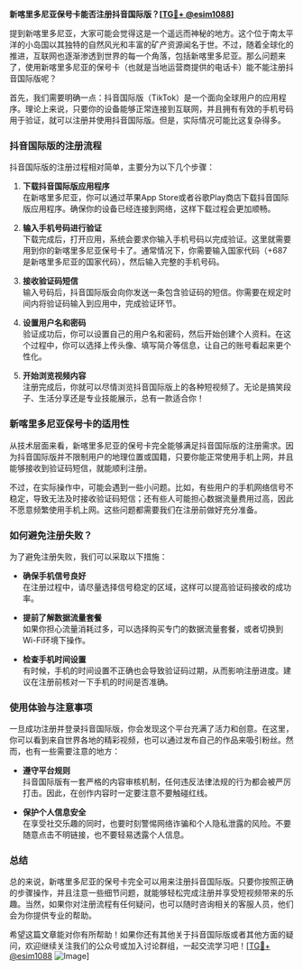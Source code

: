 **新喀里多尼亚保号卡能否注册抖音国际版？[[TG💪+ @esim1088](https://t.me/s/esim1088)]**

提到新喀里多尼亚，大家可能会觉得这是一个遥远而神秘的地方。这个位于南太平洋的小岛国以其独特的自然风光和丰富的矿产资源闻名于世。不过，随着全球化的推进，互联网也逐渐渗透到世界的每一个角落，包括新喀里多尼亚。那么问题来了，使用新喀里多尼亚的保号卡（也就是当地运营商提供的电话卡）能不能注册抖音国际版呢？

首先，我们需要明确一点：抖音国际版（TikTok）是一个面向全球用户的应用程序。理论上来说，只要你的设备能够正常连接到互联网，并且拥有有效的手机号码用于验证，就可以注册并使用抖音国际版。但是，实际情况可能比这复杂得多。

### 抖音国际版的注册流程

抖音国际版的注册过程相对简单，主要分为以下几个步骤：

1. **下载抖音国际版应用程序**  
   在新喀里多尼亚，你可以通过苹果App Store或者谷歌Play商店下载抖音国际版应用程序。确保你的设备已经连接到网络，这样下载过程会更加顺畅。

2. **输入手机号码进行验证**  
   下载完成后，打开应用，系统会要求你输入手机号码以完成验证。这里就需要用到你的新喀里多尼亚保号卡了。通常情况下，你需要输入国家代码（+687是新喀里多尼亚的国家代码），然后输入完整的手机号码。

3. **接收验证码短信**  
   输入号码后，抖音国际版会向你发送一条包含验证码的短信。你需要在规定时间内将验证码输入到应用中，完成验证环节。

4. **设置用户名和密码**  
   验证成功后，你可以设置自己的用户名和密码，然后开始创建个人资料。在这个过程中，你可以选择上传头像、填写简介等信息，让自己的账号看起来更个性化。

5. **开始浏览视频内容**  
   注册完成后，你就可以尽情浏览抖音国际版上的各种短视频了。无论是搞笑段子、生活分享还是专业技能展示，总有一款适合你！

### 新喀里多尼亚保号卡的适用性

从技术层面来看，新喀里多尼亚的保号卡完全能够满足抖音国际版的注册需求。因为抖音国际版并不限制用户的地理位置或国籍，只要你能正常使用手机上网，并且能够接收到验证码短信，就能顺利注册。

不过，在实际操作中，可能会遇到一些小问题。比如，有些用户的手机网络信号不稳定，导致无法及时接收验证码短信；还有些人可能担心数据流量费用过高，因此不愿意频繁使用手机上网。这些问题都需要我们在注册前做好充分准备。

### 如何避免注册失败？

为了避免注册失败，我们可以采取以下措施：

- **确保手机信号良好**  
  在注册过程中，请尽量选择信号稳定的区域，这样可以提高验证码接收的成功率。

- **提前了解数据流量套餐**  
  如果你担心流量消耗过多，可以选择购买专门的数据流量套餐，或者切换到Wi-Fi环境下操作。

- **检查手机时间设置**  
  有时候，手机的时间设置不正确也会导致验证码过期，从而影响注册进度。建议在注册前核对一下手机的时间是否准确。

### 使用体验与注意事项

一旦成功注册并登录抖音国际版，你会发现这个平台充满了活力和创意。在这里，你可以看到来自世界各地的精彩视频，也可以通过发布自己的作品来吸引粉丝。然而，也有一些需要注意的地方：

- **遵守平台规则**  
  抖音国际版有一套严格的内容审核机制，任何违反法律法规的行为都会被严厉打击。因此，在创作内容时一定要注意不要触碰红线。

- **保护个人信息安全**  
  在享受社交乐趣的同时，也要时刻警惕网络诈骗和个人隐私泄露的风险。不要随意点击不明链接，也不要轻易透露个人信息。

### 总结

总的来说，新喀里多尼亚的保号卡完全可以用来注册抖音国际版。只要你按照正确的步骤操作，并且注意一些细节问题，就能够轻松完成注册并享受短视频带来的乐趣。当然，如果你对注册流程有任何疑问，也可以随时咨询相关的客服人员，他们会为你提供专业的帮助。

希望这篇文章能对你有所帮助！如果你还有其他关于抖音国际版或者其他方面的疑问，欢迎继续关注我们的公众号或加入讨论群组，一起交流学习吧！[[TG💪+ @esim1088](https://t.me/s/esim1088) ![Image](https://i.postimg.cc/4NQfJmqS/Snipaste-2025-05-13-00-14-12.png)]